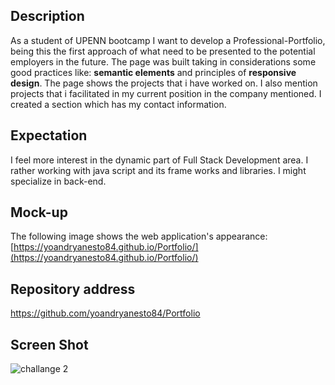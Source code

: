 ## Description
As a student of UPENN bootcamp 
I want  to develop a Professional-Portfolio, being this the first approach of what need  to be presented to the potential  employers in the future.
The page was built taking in considerations  some good practices like: **semantic elements** and principles of **responsive design**. 
The page shows the projects that i have worked on. I also mention  projects that i facilitated in my current position in the company mentioned. I created a section which has  my contact information.

## Expectation 
I feel more interest in the dynamic part of Full Stack Development area. I rather working with java script and its frame works and  libraries. I might specialize in back-end.


## Mock-up

The following image shows the web application's appearance:
[https://yoandryanesto84.github.io/Portfolio/](https://yoandryanesto84.github.io/Portfolio/)

## Repository address 
https://github.com/yoandryanesto84/Portfolio

## Screen Shot 
![challange 2](https://user-images.githubusercontent.com/109438671/190936776-b8cb18eb-1f9e-4523-9600-eb9e095d2df3.png)
